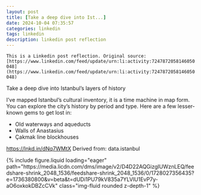 ```yaml
---
layout: post
title: [Take a deep dive into Ist...]
date: 2024-10-04 07:35:57
categories: linkedin
tags: linkedin
description: linkedin post reflection
---
```


`This is a Linkedin post reflection. Original source: [https://www.linkedin.com/feed/update/urn:li:activity:7247872058146050048](https://www.linkedin.com/feed/update/urn:li:activity:7247872058146050048)`

Take a deep dive into Istanbul’s layers of history

I’ve mapped Istanbul’s cultural inventory, it is a time machine in map form. You can explore the city’s history by period and type. Here are a few lesser-known gems to get lost in:

- Old waterways and aqueducts
- Walls of Anastasius
- Çakmak line blockhouses

https://lnkd.in/dNq7WMtX
Derived from: data.istanbul

<div class="row mt-3">
<div class="col-sm mt-3 mt-md-0">{% include figure.liquid loading="eager" path="https://media.licdn.com/dms/image/v2/D4D22AQGizgIUWznLEQ/feedshare-shrink_2048_1536/feedshare-shrink_2048_1536/0/1728027356435?e=1736380800&v=beta&t=dUDi1PU79kV835a7YLVlU1EvP7y-aO6oxkokDBZcCVk" class="img-fluid rounded z-depth-1" %}</div>

</div>
